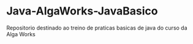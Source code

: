 # Java-AlgaWorks-JavaBasico

Repositorio destinado ao treino de praticas basicas de java do curso da Alga Works